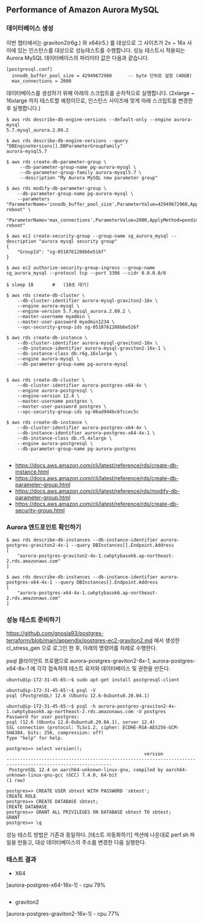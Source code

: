 ## Performance of Amazon Aurora MySQL ##

### 데이터베이스 생성 ###

이번 챕터에서는 graviton2(r6g.) 와 x64(r5.) 를 대상으로 그 사이즈가 2x ~ 16x 사이에 있는 인스턴스를 대상으로 성능테스트를 수행합니다. 
성능 테스트시 적용되는 Aurora MySQL 데이터베이스의 파리미터 값은 다음과 같습니다. 
```
[postgresql.conf]
  innodb_buffer_pool_size = 42949672960      -- byte 단위로 설정 (40GB)
  max_connections = 2000
```

데이터베이스를 생성하기 위해 아래의 스크립트를 순차적으로 실행합니다. (2xlarge ~ 16xlarge 까지 테스트할 예정이므로, 인스턴스 사이즈에 맞게 아래 스크립트를 변경한 후 실행합니다.)

```
$ aws rds describe-db-engine-versions --default-only --engine aurora-mysql
5.7.mysql_aurora.2.09.2

$ aws rds describe-db-engine-versions --query "DBEngineVersions[].DBParameterGroupFamily"
aurora-mysql5.7

$ aws rds create-db-parameter-group \
     --db-parameter-group-name pg-aurora-mysql \
     --db-parameter-group-family aurora-mysql5.7 \
     --description "My Aurora MySQL new parameter group"

$ aws rds modify-db-parameter-group \
    --db-parameter-group-name pg-aurora-mysql \
    --parameters "ParameterName='innodb_buffer_pool_size',ParameterValue=42949672960,ApplyMethod=pending-reboot" \
                 "ParameterName='max_connections',ParameterValue=2000,ApplyMethod=pending-reboot"   

$ aws ec2 create-security-group --group-name sg_aurora_mysql --description "aurora mysql security group"
{
    "GroupId": "sg-0518761208b6e516f"
}

$ aws ec2 authorize-security-group-ingress --group-name sg_aurora_mysql --protocol tcp --port 3306 --cidr 0.0.0.0/0

$ sleep 10       #   (10초 대기)                    
                                        
$ aws rds create-db-cluster \
    --db-cluster-identifier aurora-mysql-graviton2-16x \
    --engine aurora-mysql \
    --engine-version 5.7.mysql_aurora.2.09.2 \
    --master-username myadmin \
    --master-user-password myadmin1234 \
    --vpc-security-group-ids sg-0518761208b6e516f          

$ aws rds create-db-instance \
    --db-cluster-identifier aurora-mysql-graviton2-16x \
    --db-instance-identifier aurora-mysql-graviton2-16x-1 \
    --db-instance-class db.r6g.16xlarge \
    --engine aurora-mysql \
    --db-parameter-group-name pg-aurora-mysql
    
    
$ aws rds create-db-cluster \
    --db-cluster-identifier aurora-postgres-x64-4x \
    --engine aurora-postgresql \
    --engine-version 12.4 \
    --master-username postgres \
    --master-user-password postgres \
    --vpc-security-group-ids sg-06ad944bc6fccec5c
    
$ aws rds create-db-instance \
    --db-cluster-identifier aurora-postgres-x64-4x \
    --db-instance-identifier aurora-postgres-x64-4x-1 \
    --db-instance-class db.r5.4xlarge \
    --engine aurora-postgresql \
    --db-parameter-group-name pg-aurora-postgres
    
```

* https://docs.aws.amazon.com/cli/latest/reference/rds/create-db-instance.html
* https://docs.aws.amazon.com/cli/latest/reference/rds/create-db-parameter-group.html
* https://docs.aws.amazon.com/cli/latest/reference/rds/modify-db-parameter-group.html
* https://docs.aws.amazon.com/cli/latest/reference/rds/create-db-security-group.html


### Aurora 엔드포인트 확인하기 ###

```
$ aws rds describe-db-instances --db-instance-identifier aurora-postgres-graviton2-4x-1 --query DBInstances[].Endpoint.Address
[
    "aurora-postgres-graviton2-4x-1.cwhptybasok6.ap-northeast-2.rds.amazonaws.com"
]

$ aws rds describe-db-instances --db-instance-identifier aurora-postgres-x64-4x-1 --query DBInstances[].Endpoint.Address
[
    "aurora-postgres-x64-4x-1.cwhptybasok6.ap-northeast-2.rds.amazonaws.com"
]
```


### 성능 테스트 준비하기 ###

https://github.com/gnosia93/postgres-terraform/blob/main/appendix/postgres-ec2-graviton2.md 에서 생성한 cl_stress_gen 으로 로그인 한 후, 아래의 명령어를 차례로 수행한다. 

psql 클라이언트 프로램으로 aurora-postgres-graviton2-8x-1, aurora-postgres-x64-8x-1 에 각각 접속하여 테스트 유저와 데이터베이스 및 권한을 만든다. 

```
ubuntu@ip-172-31-45-65:~$ sudo apt-get install postgresql-client

ubuntu@ip-172-31-45-65:~$ psql -V
psql (PostgreSQL) 12.6 (Ubuntu 12.6-0ubuntu0.20.04.1)

ubuntu@ip-172-31-45-65:~$ psql -h aurora-postgres-graviton2-4x-1.cwhptybasok6.ap-northeast-2.rds.amazonaws.com -U postgres
Password for user postgres: 
psql (12.6 (Ubuntu 12.6-0ubuntu0.20.04.1), server 12.4)
SSL connection (protocol: TLSv1.2, cipher: ECDHE-RSA-AES256-GCM-SHA384, bits: 256, compression: off)
Type "help" for help.

postgres=> select version();
                                                   version                                                   
-------------------------------------------------------------------------------------------------------------
 PostgreSQL 12.4 on aarch64-unknown-linux-gnu, compiled by aarch64-unknown-linux-gnu-gcc (GCC) 7.4.0, 64-bit
(1 row)

postgres=> CREATE USER sbtest WITH PASSWORD 'sbtest';
CREATE ROLE
postgres=> CREATE DATABASE sbtest;
CREATE DATABASE
postgres=> GRANT ALL PRIVILEGES ON DATABASE sbtest TO sbtest;
GRANT
postgres=> \q
```



성능 테스트 방법은 기존과 동일하다. [테스트 자동화하기] 섹션에 나온대로 perf.sh 파일을 만들고, 대상 데이터베이스의 주소를 변경한 다음 실행한다. 

### 테스트 결과 ###

* X64
 
[aurora-postgres-x64-16x-1] - cpu 79%
```
```


* graviton2   


[aurora-postgres-graviton2-16x-1] - cpu 77%
```
```


